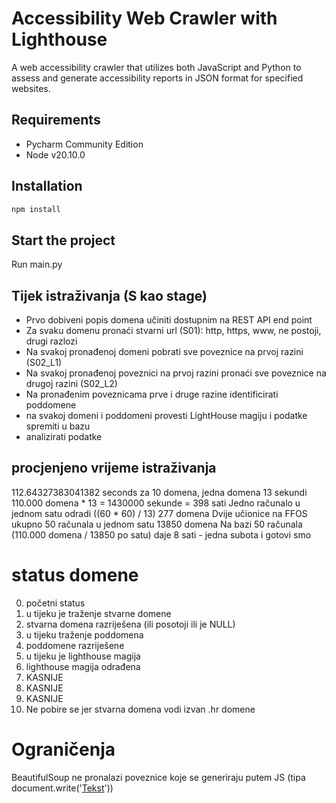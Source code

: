 # Accessibility Web Crawler with Lighthouse

A web accessibility crawler that utilizes both JavaScript and Python to assess and generate accessibility reports in JSON format for specified websites.

## Requirements
- Pycharm Community Edition
- Node v20.10.0

## Installation
```python
npm install
```

## Start the project
Run main.py


## Tijek istraživanja (S kao stage)
- Prvo dobiveni popis domena učiniti dostupnim na REST API end point
- Za svaku domenu pronaći stvarni url (S01): http, https, www, ne postoji, drugi razlozi
- Na svakoj pronađenoj domeni pobrati sve poveznice na prvoj razini (S02_L1)
- Na svakoj pronađenoj poveznici na prvoj razini pronaći sve poveznice na drugoj razini (S02_L2)
- Na pronađenim poveznicama prve i druge razine identificirati poddomene
- na svakoj domeni i poddomeni provesti LightHouse magiju i podatke spremiti u bazu
- analizirati podatke

## procjenjeno vrijeme istraživanja
112.64327383041382 seconds za 10 domena, jedna domena 13 sekundi
110.000 domena * 13 = 1430000 sekunde = 398 sati
Jedno računalo u jednom satu odradi ((60 * 60) / 13) 277 domena
Dvije učionice na FFOS ukupno 50 računala u jednom satu 13850 domena
Na bazi 50 računala (110.000 domena / 13850 po satu) daje 8 sati - jedna subota i gotovi smo

# status domene
0. početni status
1. u tijeku je traženje stvarne domene
2. stvarna domena razriješena (ili posotoji ili je NULL)
3. u tijeku traženje poddomena
4. poddomene razriješene
5. u tijeku je lighthouse magija
6. lighthouse magija odrađena
7. KASNIJE
8. KASNIJE
9. KASNIJE
10. Ne pobire se jer stvarna domena vodi izvan .hr domene


# Ograničenja
BeautifulSoup ne pronalazi poveznice koje se generiraju putem JS (tipa document.write('<a href="urls">Tekst</a>'))